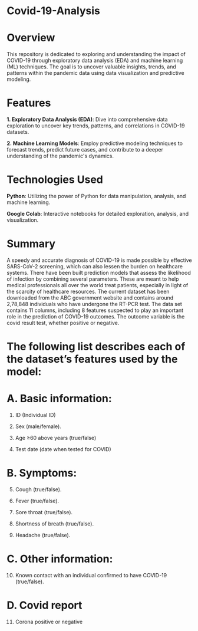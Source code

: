 # Covid-19-Analysis

# Overview
This repository is dedicated to exploring and understanding the impact of COVID-19 through exploratory data analysis (EDA) and machine learning (ML) techniques. The goal is to uncover valuable insights, trends, and patterns within the pandemic data using data visualization and predictive modeling.

# Features
**1. Exploratory Data Analysis (EDA)**: Dive into comprehensive data exploration to uncover key trends, patterns, and correlations in COVID-19 datasets.

**2. Machine Learning Models**: Employ predictive modeling techniques to forecast trends, predict future cases, and contribute to a deeper understanding of the pandemic's dynamics.

# Technologies Used
**Python**: Utilizing the power of Python for data manipulation, analysis, and machine learning.

**Google Colab**: Interactive notebooks for detailed exploration, analysis, and visualization.

# Summary
A speedy and accurate diagnosis of COVID-19 is made possible by effective SARS-CoV-2 screening, which can also lessen the burden on healthcare systems. There have been built prediction models that assess the likelihood of infection by combining several parameters. These are meant to help medical professionals all over the world treat patients, especially in light of the scarcity of healthcare resources. The current dataset has been downloaded from the ABC government website and contains around 2,78,848 individuals who have undergone the RT-PCR test. The data set contains 11 columns, including 8 features suspected to play an important role in the prediction of COVID-19 outcomes. The outcome variable is the covid result test, whether positive or negative. 

# The following list describes each of the dataset’s features used by the model: 


# A. Basic information: 

1. ID (Individual ID)

2. Sex (male/female). 

3. Age ≥60 above years (true/false) 

4. Test date (date when tested for COVID)


# B. Symptoms: 

5. Cough (true/false).

6. Fever (true/false). 

7. Sore throat (true/false). 

8. Shortness of breath (true/false). 

9. Headache (true/false). 


# C. Other information: 

10. Known contact with an individual confirmed to have COVID-19 (true/false).


# D. Covid report

11. Corona positive or negative

